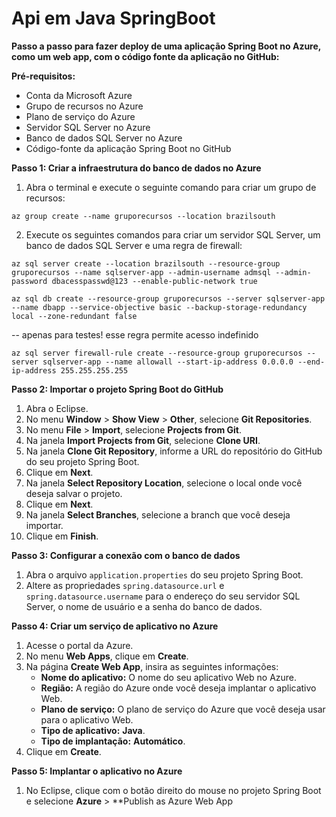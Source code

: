 # Api em Java SpringBoot 

**Passo a passo para fazer deploy de uma aplicação Spring Boot no Azure, como um web app, com o código fonte da aplicação no GitHub:**

**Pré-requisitos:**

* Conta da Microsoft Azure
* Grupo de recursos no Azure
* Plano de serviço do Azure
* Servidor SQL Server no Azure
* Banco de dados SQL Server no Azure
* Código-fonte da aplicação Spring Boot no GitHub

**Passo 1: Criar a infraestrutura do banco de dados no Azure**

1. Abra o terminal e execute o seguinte comando para criar um grupo de recursos:

```
az group create --name gruporecursos --location brazilsouth
```

2. Execute os seguintes comandos para criar um servidor SQL Server, um banco de dados SQL Server e uma regra de firewall:

```
az sql server create --location brazilsouth --resource-group gruporecursos --name sqlserver-app --admin-username admsql --admin-password dbacesspasswd@123 --enable-public-network true
```

```
az sql db create --resource-group gruporecursos --server sqlserver-app --name dbapp --service-objective basic --backup-storage-redundancy local --zone-redundant false
```
-- apenas para testes! esse regra permite acesso indefinido 

```
az sql server firewall-rule create --resource-group gruporecursos --server sqlserver-app --name allowall --start-ip-address 0.0.0.0 --end-ip-address 255.255.255.255 
```


**Passo 2: Importar o projeto Spring Boot do GitHub**

1. Abra o Eclipse.
2. No menu **Window** > **Show View** > **Other**, selecione **Git Repositories**.
3. No menu **File** > **Import**, selecione **Projects from Git**.
4. Na janela **Import Projects from Git**, selecione **Clone URI**.
5. Na janela **Clone Git Repository**, informe a URL do repositório do GitHub do seu projeto Spring Boot.
6. Clique em **Next**.
7. Na janela **Select Repository Location**, selecione o local onde você deseja salvar o projeto.
8. Clique em **Next**.
9. Na janela **Select Branches**, selecione a branch que você deseja importar.
10. Clique em **Finish**.

**Passo 3: Configurar a conexão com o banco de dados**

1. Abra o arquivo `application.properties` do seu projeto Spring Boot.
2. Altere as propriedades `spring.datasource.url` e `spring.datasource.username` para o endereço do seu servidor SQL Server, o nome de usuário e a senha do banco de dados.

**Passo 4: Criar um serviço de aplicativo no Azure**

1. Acesse o portal da Azure.
2. No menu **Web Apps**, clique em **Create**.
3. Na página **Create Web App**, insira as seguintes informações:
    * **Nome do aplicativo:** O nome do seu aplicativo Web no Azure.
    * **Região:** A região do Azure onde você deseja implantar o aplicativo Web.
    * **Plano de serviço:** O plano de serviço do Azure que você deseja usar para o aplicativo Web.
    * **Tipo de aplicativo:** **Java**.
    * **Tipo de implantação:** **Automático**.
4. Clique em **Create**.

**Passo 5: Implantar o aplicativo no Azure**

1. No Eclipse, clique com o botão direito do mouse no projeto Spring Boot e selecione **Azure** > **Publish as Azure Web App
